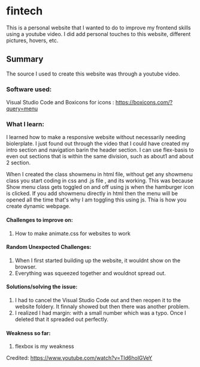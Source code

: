 # fintech
This is a personal website that I wanted to do to improve my frontend skills using a youtube video. I did add personal touches to this website, different pictures, hovers, etc.

## Summary
The source I used to create this website was through a youtube video.

### Software used:
Visual Studio Code and
Boxicons for icons : https://boxicons.com/?query=menu

### What I learn:
I learned how to make a responsive website without necessarily needing biolerplate. I just found out through the video that
I could have created my intro section and navigation barin the header section.
I can use flex-basis to even out sections that is within the same division, such as about1 and about 2 section.

When I created the class showmenu in html file, without get any showmenu class you start coding in css and .js file , and its working. This was because
Show menu class gets toggled on and off using js when the hamburger icon is clicked. If you add showmenu directly in html then the menu will be opened all the time that's why I am toggling this using js. Thia is how you create dynamic webpage.

#### Challenges to improve on:
1. How to make animate.css for websites to work

#### Random Unexpected Challenges:
1. When I first started building up the website, it wouldnt show on the browser. 
2. Everything was squeezed together and wouldnot spread out.

#### Solutions/solving the issue:
1. I had to cancel the Visual Studio Code out and then reopen it to the website foldery. It finnaly showed but then there was another problem.
2. I realized I had margin: with a small number which was a typo. Once I deleted that it spreaded out perfectly.

#### Weakness so far:
1.	flexbox is my weakness


Credited: https://www.youtube.com/watch?v=TId6holGVeY
